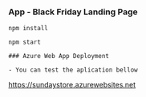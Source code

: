 ### App - Black Friday Landing Page

```
npm install
```

```
npm start
```

```
### Azure Web App Deployment

- You can test the aplication bellow
```
https://sundaystore.azurewebsites.net
